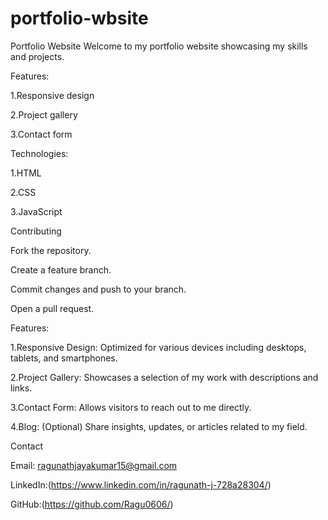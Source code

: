 # portfolio-wbsite

Portfolio Website
Welcome to my portfolio website showcasing my skills and projects.

Features:

1.Responsive design


2.Project gallery


3.Contact form



Technologies:

1.HTML

2.CSS

3.JavaScript

Contributing

Fork the repository.

Create a feature branch.

Commit changes and push to your branch.

Open a pull request.

Features:

1.Responsive Design: Optimized for various devices including desktops, tablets, and smartphones.

2.Project Gallery: Showcases a selection of my work with descriptions and links.

3.Contact Form: Allows visitors to reach out to me directly.

4.Blog: (Optional) Share insights, updates, or articles related to my field.

Contact


Email: ragunathjayakumar15@gmail.com

LinkedIn:(https://www.linkedin.com/in/ragunath-j-728a28304/)


GitHub:(https://github.com/Ragu0606/)


